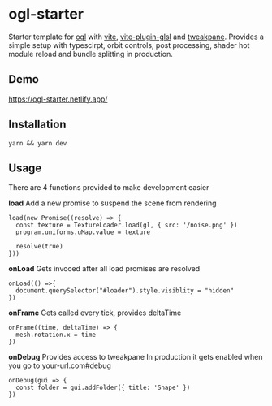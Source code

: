 # ogl-starter

Starter template for [ogl](https://github.com/oframe/ogl) with [vite](https://vitejs.dev/), [vite-plugin-glsl](https://www.npmjs.com/package/vite-plugin-glsl) and [tweakpane](https://cocopon.github.io/tweakpane/). Provides a simple setup with typescirpt, orbit controls, post processing, shader hot module reload and bundle splitting in production.

## Demo

https://ogl-starter.netlify.app/

## Installation

```
yarn && yarn dev
```

## Usage

There are 4 functions provided to make development easier

**load**
Add a new promise to suspend the scene from rendering

```
load(new Promise((resolve) => {
  const texture = TextureLoader.load(gl, { src: '/noise.png' })
  program.uniforms.uMap.value = texture

  resolve(true)
}))
```

**onLoad**
Gets invoced after all load promises are resolved

```
onLoad(() =>{
  document.querySelector("#loader").style.visiblity = "hidden"
})
```

**onFrame**
Gets called every tick, provides deltaTime

```
onFrame((time, deltaTime) => {
  mesh.rotation.x = time
})
```

**onDebug**
Provides access to tweakpane
In production it gets enabled when you go to your-url.com#debug

```
onDebug(gui => {
  const folder = gui.addFolder({ title: 'Shape' })
})
```
